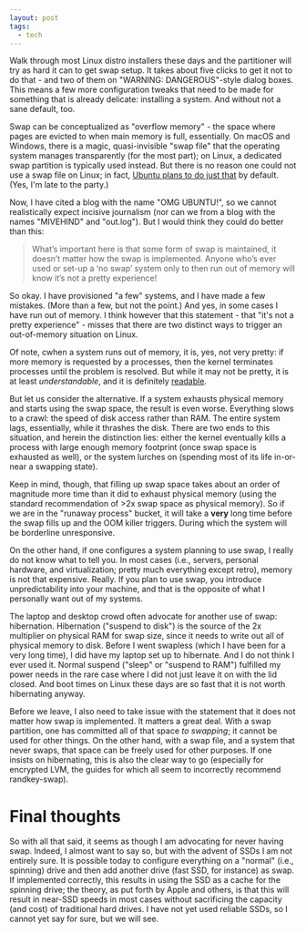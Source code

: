 ```yaml
---
layout: post
tags:
  - tech
---
```


Walk through most Linux distro installers these days and the partitioner will
try as hard it can to get swap setup.  It takes about five clicks to get it
not to do that - and two of them on "WARNING: DANGEROUS"-style dialog boxes.
This means a few more configuration tweaks that need to be made for something
that is already delicate: installing a system.  And without not a sane
default, too.

Swap can be conceptualized as "overflow memory" - the space where pages are
evicted to when main memory is full, essentially.  On macOS and Windows, there
is a magic, quasi-invisible "swap file" that the operating system manages
transparently (for the most part); on Linux, a dedicated swap partition is
typically used instead.  But there is no reason one could not use a swap file
on Linux; in fact,
[Ubuntu plans to do just that](http://www.omgubuntu.co.uk/2016/12/ubuntu-17-04-drops-swaps-swap-partitions-swap-files)
by default.  (Yes, I'm late to the party.)

Now, I have cited a blog with the name "OMG UBUNTU!", so we cannot
realistically expect incisive journalism (nor can we from a blog with the
names "MIVEHIND" and "out.log").  But I would think they could do better than
this:

> What’s important here is that some form of swap is maintained, it doesn’t matter how the swap is implemented. Anyone who’s ever used or set-up a ‘no swap’ system only to then run out of memory will know it’s not a pretty experience!

So okay.  I have provisioned "a few" systems, and I have made a few mistakes.
(More than a few, but not the point.)  And yes, in some cases I have run out
of memory.  I think however that this statement - that "it's not a pretty
experience" - misses that there are two distinct ways to trigger an
out-of-memory situation on Linux.

Of note, cwhen a system runs out of memory, it is, yes, not very pretty: if
more memory is requested by a processes, then the kernel terminates processes
until the problem is resolved.  But while it may not be pretty, it is at least
*understandable*, and it is definitely
[readable](https://github.com/torvalds/linux/blob/master/mm/oom_kill.c#L975-L1053).

But let us consider the alternative.  If a system exhausts physical memory and
starts using the swap space, the result is even worse.  Everything slows to a
crawl: the speed of disk access rather than RAM.  The entire system lags,
essentially, while it thrashes the disk.  There are two ends to this
situation, and herein the distinction lies: either the kernel eventually kills
a process with large enough memory footprint (once swap space is exhausted as
well), or the system lurches on (spending most of its life in-or-near a
swapping state).

Keep in mind, though, that filling up swap space takes about an order of
magnitude more time than it did to exhaust physical memory (using the standard
recommendation of >2x swap space as physical memory).  So if we are in the
"runaway process" bucket, it will take a **very** long time before the swap
fills up and the OOM killer triggers.  During which the system will be
borderline unresponsive.

On the other hand, if one configures a system planning to use swap, I really
do not know what to tell you.  In most cases (i.e., servers, personal
hardware, and virtualization; pretty much everything except retro), memory is
not that expensive.  Really.  If you plan to use swap, you introduce
unpredictability into your machine, and that is the opposite of what I
personally want out of my systems.

The laptop and desktop crowd often advocate for another use of swap:
hibernation.  Hibernation ("suspend to disk") is the source of the 2x
multiplier on physical RAM for swap size, since it needs to write out all of
physical memory to disk.  Before I went swapless (which I have been for a very
long time), I did have my laptop set up to hibernate.  And I do not think I
ever used it.  Normal suspend ("sleep" or "suspend to RAM") fulfilled my power
needs in the rare case where I did not just leave it on with the lid closed.
And boot times on Linux these days are so fast that it is not worth
hibernating anyway.

Before we leave, I also need to take issue with the statement that it does not
matter how swap is implemented.  It matters a great deal.  With a swap
partition, one has committed all of that space *to swapping*; it cannot be
used for other things.  On the other hand, with a swap file, and a system that
never swaps, that space can be freely used for other purposes.  If one insists
on hibernating, this is also the clear way to go (especially for encrypted
LVM, the guides for which all seem to incorrectly recommend randkey-swap).

# Final thoughts

So with all that said, it seems as though I am advocating for never having
swap.  Indeed, I almost want to say so, but with the advent of SSDs I am not
entirely sure.  It is possible today to configure everything on a "normal"
(i.e., spinning) drive and then add another drive (fast SSD, for instance) as
swap.  If implemented correctly, this results in using the SSD as a cache for
the spinning drive; the theory, as put forth by Apple and others, is that this
will result in near-SSD speeds in most cases without sacrificing the capacity
(and cost) of traditional hard drives.  I have not yet used reliable SSDs, so
I cannot yet say for sure, but we will see.
